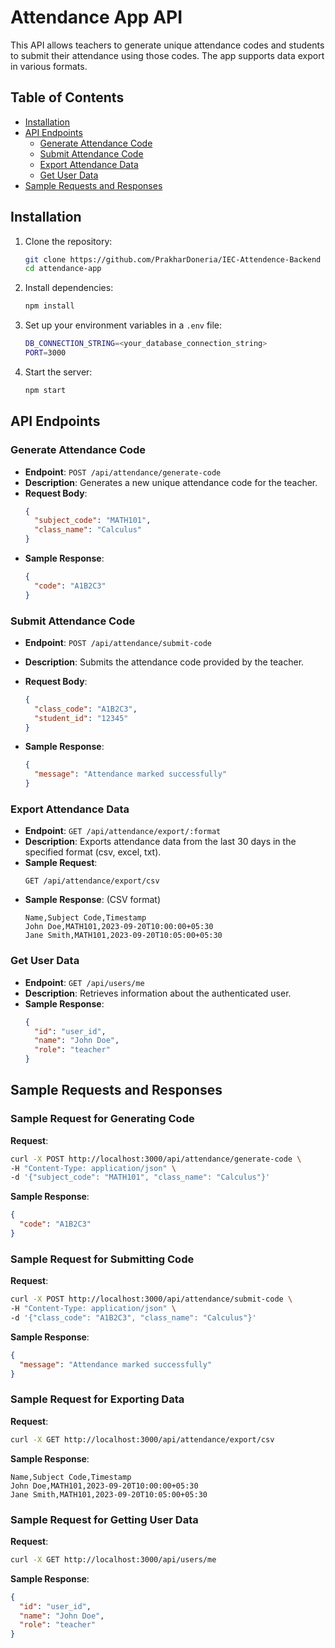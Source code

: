 # Attendance App API

This API allows teachers to generate unique attendance codes and students to submit their attendance using those codes. The app supports data export in various formats.

## Table of Contents
- [Installation](#installation)
- [API Endpoints](#api-endpoints)
  - [Generate Attendance Code](#generate-attendance-code)
  - [Submit Attendance Code](#submit-attendance-code)
  - [Export Attendance Data](#export-attendance-data)
  - [Get User Data](#get-user-data)
- [Sample Requests and Responses](#sample-requests-and-responses)

## Installation

1. Clone the repository:
   ```bash
   git clone https://github.com/PrakharDoneria/IEC-Attendence-Backend
   cd attendance-app
   ```

2. Install dependencies:
   ```bash
   npm install
   ```

3. Set up your environment variables in a `.env` file:
   ```bash
   DB_CONNECTION_STRING=<your_database_connection_string>
   PORT=3000
   ```

4. Start the server:
   ```bash
   npm start
   ```

## API Endpoints

### Generate Attendance Code

- **Endpoint**: `POST /api/attendance/generate-code`
- **Description**: Generates a new unique attendance code for the teacher.
- **Request Body**:
  ```json
  {
    "subject_code": "MATH101",
    "class_name": "Calculus"
  }
  ```
- **Sample Response**:
  ```json
  {
    "code": "A1B2C3"
  }
  ```

### Submit Attendance Code

- **Endpoint**: `POST /api/attendance/submit-code`
- **Description**: Submits the attendance code provided by the teacher.
- **Request Body**:
  ```json
  {
    "class_code": "A1B2C3",
    "student_id": "12345"
  }
  ```
  
- **Sample Response**:
  ```json
  {
    "message": "Attendance marked successfully"
  }
  ```

### Export Attendance Data

- **Endpoint**: `GET /api/attendance/export/:format`
- **Description**: Exports attendance data from the last 30 days in the specified format (csv, excel, txt).
- **Sample Request**: 
  ```
  GET /api/attendance/export/csv
  ```
- **Sample Response**: (CSV format)
  ```
  Name,Subject Code,Timestamp
  John Doe,MATH101,2023-09-20T10:00:00+05:30
  Jane Smith,MATH101,2023-09-20T10:05:00+05:30
  ```

### Get User Data

- **Endpoint**: `GET /api/users/me`
- **Description**: Retrieves information about the authenticated user.
- **Sample Response**:
  ```json
  {
    "id": "user_id",
    "name": "John Doe",
    "role": "teacher"
  }
  ```

## Sample Requests and Responses

### Sample Request for Generating Code
**Request**:
```bash
curl -X POST http://localhost:3000/api/attendance/generate-code \
-H "Content-Type: application/json" \
-d '{"subject_code": "MATH101", "class_name": "Calculus"}'
```

**Sample Response**:
```json
{
  "code": "A1B2C3"
}
```

### Sample Request for Submitting Code
**Request**:
```bash
curl -X POST http://localhost:3000/api/attendance/submit-code \
-H "Content-Type: application/json" \
-d '{"class_code": "A1B2C3", "class_name": "Calculus"}'
```

**Sample Response**:
```json
{
  "message": "Attendance marked successfully"
}
```

### Sample Request for Exporting Data
**Request**:
```bash
curl -X GET http://localhost:3000/api/attendance/export/csv
```

**Sample Response**:
```
Name,Subject Code,Timestamp
John Doe,MATH101,2023-09-20T10:00:00+05:30
Jane Smith,MATH101,2023-09-20T10:05:00+05:30
```

### Sample Request for Getting User Data
**Request**:
```bash
curl -X GET http://localhost:3000/api/users/me
```

**Sample Response**:
```json
{
  "id": "user_id",
  "name": "John Doe",
  "role": "teacher"
}
```